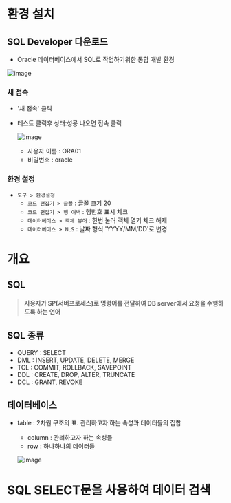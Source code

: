 # 환경 설치
## SQL Developer 다운로드
* Oracle 데이터베이스에서 SQL로 작업하기위한 통합 개발 환경  
  
![image](https://user-images.githubusercontent.com/79209568/114253251-720d4e80-99e4-11eb-876d-7814bd8febdc.png)

### 새 접속
* '새 접속' 클릭
* 테스트 클릭후 상태:성공 나오면 접속 클릭  
  
  ![image](https://user-images.githubusercontent.com/79209568/114253661-01673180-99e6-11eb-98fc-365310d9695a.png)
  * 사용자 이름 : ORA01
  * 비밀번호 : oracle

### 환경 설정
* `도구 > 환경설정`
  * `코드 편집기 > 글꼴` : 글꼴 크기 20
  * `코드 편집기 > 행 여백` : 행번호 표시 체크
  * `데이터베이스 > 객체 뷰어` : 한번 눌러 객체 열기 체크 해제
  * `데이터베이스 > NLS` : 날짜 형식 'YYYY/MM/DD'로 변경

# 개요
## SQL
> #### 사용자가 SP(서버프로세스)로 명령어를 전달하여 DB server에서 요청을 수행하도록 하는 언어
## SQL 종류
* QUERY : SELECT 
* DML   : INSERT, UPDATE, DELETE, MERGE 
* TCL   : COMMIT, ROLLBACK, SAVEPOINT 
* DDL   : CREATE, DROP, ALTER, TRUNCATE 
* DCL   : GRANT, REVOKE 
## 데이터베이스
* table : 2차원 구조의 표. 관리하고자 하는 속성과 데이터들의 집합
  * column : 관리하고자 하는 속성들
  * row : 하나하나의 데이터들
  
  ![image](https://user-images.githubusercontent.com/79209568/114254731-0dee8880-99ec-11eb-9c8d-11c14ec66263.png)
  
  
# SQL SELECT문을 사용하여 데이터 검색

